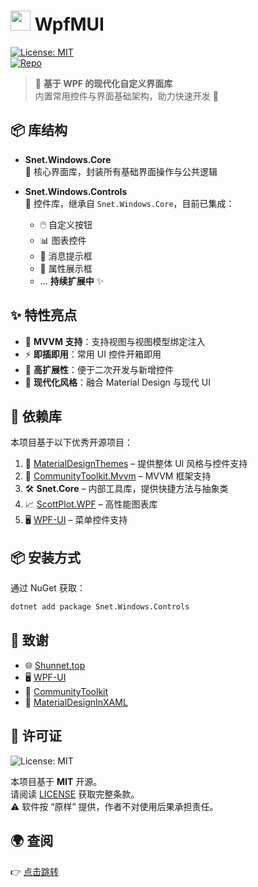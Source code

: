 # <img src="https://api.shunnet.top/pic/nuget.png" height="32"> WpfMUI  

[![License: MIT](https://img.shields.io/badge/License-MIT-blue.svg)](LICENSE)  
[![Repo](https://img.shields.io/badge/Repository-shunnet/Rpc-blue)](https://github.com/shunnet/WpfMUI)  

> 🎨 **基于 WPF 的现代化自定义界面库**  
> 内置常用控件与界面基础架构，助力快速开发 🚀  


## 📦 库结构  

- **Snet.Windows.Core**  
  🔹 核心界面库，封装所有基础界面操作与公共逻辑  

- **Snet.Windows.Controls**  
  🔹 控件库，继承自 `Snet.Windows.Core`，目前已集成：  
  - 🖱️ 自定义按钮  
  - 📊 图表控件  
  - 💬 消息提示框  
  - 📝 属性展示框  
  - … **持续扩展中** ✨  


## ✨ 特性亮点  

- 🔗 **MVVM 支持**：支持视图与视图模型绑定注入  
- ⚡ **即插即用**：常用 UI 控件开箱即用  
- 🔧 **高扩展性**：便于二次开发与新增控件  
- 🎨 **现代化风格**：融合 Material Design 与现代 UI  


## 🔗 依赖库  

本项目基于以下优秀开源项目：  

1. 🎨 [MaterialDesignThemes](https://github.com/MaterialDesignInXAML/MaterialDesignInXamlToolkit) – 提供整体 UI 风格与控件支持  
2. 🧩 [CommunityToolkit.Mvvm](https://github.com/CommunityToolkit/dotnet) – MVVM 框架支持  
3. 🛠️ **Snet.Core** – 内部工具库，提供快捷方法与抽象类  
4. 📈 [ScottPlot.WPF](https://github.com/ScottPlot/ScottPlot) – 高性能图表库  
5. 🖥️ [WPF-UI](https://github.com/lepoco/wpfui) – 菜单控件支持   


## 📦 安装方式  

通过 NuGet 获取：  

```bash
dotnet add package Snet.Windows.Controls
```


## 🙏 致谢  

- 🌐 [Shunnet.top](https://shunnet.top)  
- 🖥️ [WPF-UI](https://github.com/lepoco/wpfui)  
- 🧩 [CommunityToolkit](https://github.com/CommunityToolkit/dotnet)  
- 🎨 [MaterialDesignInXAML](https://github.com/MaterialDesignInXamlToolkit)  


## 📜 许可证  

![License: MIT](https://img.shields.io/badge/License-MIT-blue.svg)  

本项目基于 **MIT** 开源。  
请阅读 [LICENSE](LICENSE) 获取完整条款。  
⚠️ 软件按 “原样” 提供，作者不对使用后果承担责任。  


## 🌍 查阅  

👉 [点击跳转](https://shunnet.top/7EUf6)  
